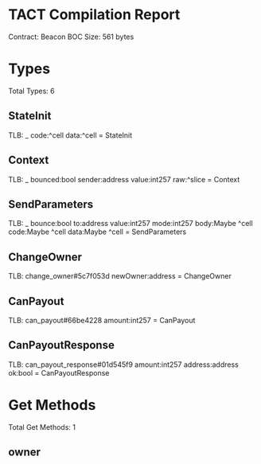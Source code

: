 # TACT Compilation Report
Contract: Beacon
BOC Size: 561 bytes

# Types
Total Types: 6

## StateInit
TLB: _ code:^cell data:^cell = StateInit

## Context
TLB: _ bounced:bool sender:address value:int257 raw:^slice = Context

## SendParameters
TLB: _ bounce:bool to:address value:int257 mode:int257 body:Maybe ^cell code:Maybe ^cell data:Maybe ^cell = SendParameters

## ChangeOwner
TLB: change_owner#5c7f053d newOwner:address = ChangeOwner

## CanPayout
TLB: can_payout#66be4228 amount:int257 = CanPayout

## CanPayoutResponse
TLB: can_payout_response#01d545f9 amount:int257 address:address ok:bool = CanPayoutResponse

# Get Methods
Total Get Methods: 1

## owner
